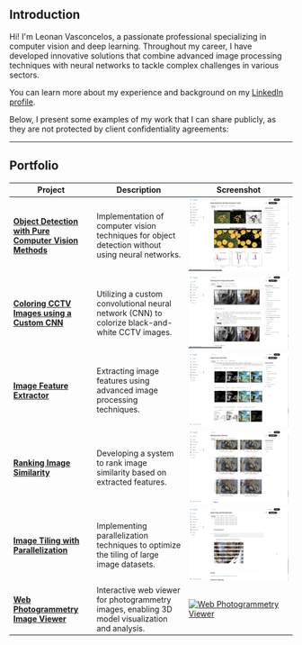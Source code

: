 ## Introduction

Hi! I'm Leonan Vasconcelos, a passionate professional specializing in computer vision and deep learning. Throughout my career, I have developed innovative solutions that combine advanced image processing techniques with neural networks to tackle complex challenges in various sectors.

You can learn more about my experience and background on my [LinkedIn profile](https://www.linkedin.com/in/leonan/).

Below, I present some examples of my work that I can share publicly, as they are not protected by client confidentiality agreements:

---

## Portfolio

| Project | Description | Screenshot |
|---|---|---|
| **[Object Detection with Pure Computer Vision Methods](https://www.kaggle.com/code/leonanvasconcelos/object-detection-with-pure-computer-vision)** | Implementation of computer vision techniques for object detection without using neural networks. | [![Object Detection](https://github.com/LeonanUCM/LeonanUCM/blob/main/Object%20Detection%20with%20Pure%20Computer%20Vision%20Methods.png)](https://www.kaggle.com/code/leonanvasconcelos/object-detection-with-pure-computer-vision) |
| **[Coloring CCTV Images using a Custom CNN](https://www.kaggle.com/code/leonanvasconcelos/coloring-cctv-images-using-cnn)** | Utilizing a custom convolutional neural network (CNN) to colorize black-and-white CCTV images. | [![Coloring CCTV Images](https://github.com/LeonanUCM/LeonanUCM/blob/main/Coloring%20CCTV%20Images%20using%20a%20Custom%20CNN.png)](https://www.kaggle.com/code/leonanvasconcelos/coloring-cctv-images-using-cnn) |
| **[Image Feature Extractor](https://www.kaggle.com/code/leonanvasconcelos/image-feature-extractor)** | Extracting image features using advanced image processing techniques. | [![Image Feature Extractor](https://github.com/LeonanUCM/LeonanUCM/blob/main/Image%20Feature%20Extractor.png)](https://www.kaggle.com/code/leonanvasconcelos/image-feature-extractor) |
| **[Ranking Image Similarity](https://www.kaggle.com/leonanvasconcelos/ranking-image-similarity)** | Developing a system to rank image similarity based on extracted features. | [![Ranking Image Similarity](https://github.com/LeonanUCM/LeonanUCM/blob/main/Ranking%20Image%20Similarity.png)](https://www.kaggle.com/leonanvasconcelos/ranking-image-similarity) |
| **[Image Tiling with Parallelization](https://www.kaggle.com/leonanvasconcelos/image-tiling-with-parallelization)** | Implementing parallelization techniques to optimize the tiling of large image datasets. | [![Image Tiling](https://github.com/LeonanUCM/LeonanUCM/blob/main/Image%20Tiling%20with%20Parallelization.png)](https://www.kaggle.com/leonanvasconcelos/image-tiling-with-parallelization) |
| **[Web Photogrammetry Image Viewer](https://leonanucm.github.io/Photogrametry-Web-Viewer)** | Interactive web viewer for photogrammetry images, enabling 3D model visualization and analysis. | [![Web Photogrammetry Viewer](https://github.com/LeonanUCM/LeonanUCM/blob/main/Web%20Photogrammetry%20Image%20Viewer.png)](https://leonanucm.github.io/Photogrametry-Web-Viewer) |

